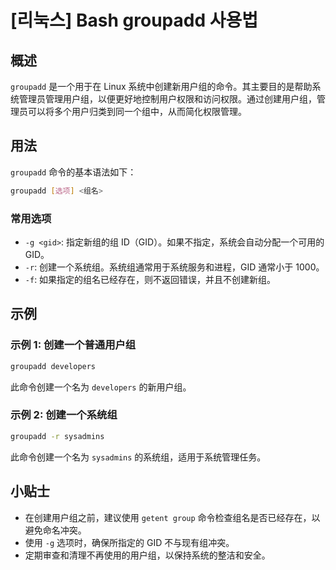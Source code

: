 # [리눅스] Bash groupadd 사용법

## 概述
`groupadd` 是一个用于在 Linux 系统中创建新用户组的命令。其主要目的是帮助系统管理员管理用户组，以便更好地控制用户权限和访问权限。通过创建用户组，管理员可以将多个用户归类到同一个组中，从而简化权限管理。

## 用法
`groupadd` 命令的基本语法如下：

```bash
groupadd [选项] <组名>
```

### 常用选项
- `-g <gid>`: 指定新组的组 ID（GID）。如果不指定，系统会自动分配一个可用的 GID。
- `-r`: 创建一个系统组。系统组通常用于系统服务和进程，GID 通常小于 1000。
- `-f`: 如果指定的组名已经存在，则不返回错误，并且不创建新组。

## 示例
### 示例 1: 创建一个普通用户组
```bash
groupadd developers
```
此命令创建一个名为 `developers` 的新用户组。

### 示例 2: 创建一个系统组
```bash
groupadd -r sysadmins
```
此命令创建一个名为 `sysadmins` 的系统组，适用于系统管理任务。

## 小贴士
- 在创建用户组之前，建议使用 `getent group` 命令检查组名是否已经存在，以避免命名冲突。
- 使用 `-g` 选项时，确保所指定的 GID 不与现有组冲突。
- 定期审查和清理不再使用的用户组，以保持系统的整洁和安全。